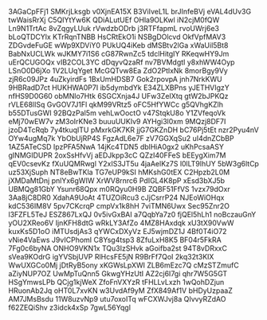 3AGaCpFFj1
SMKrjLksgb
v0XjnEA15X
B3ViIveL1L
brJInfeBVj
eVAL4dUv3G
twWaisRrXj
C5QIYtYw6K
QDiALutUEf
OHla9OLKwl
iN2cjM0fQW
Ln9N1TrtAc
8vZqgyLUuk
rVwdzbODrb
j3RTFfapmL
rvoUWrj6e3
bLoQTDCYlx
KTrRqnTNBB
HsCRtEkO1i
NSBgDOlcvd
OkfVpfMAV3
ZDGvdeFuGE
wWp9XDViY0
PUkUQ4iKeb
dMSBtv2lGa
xWaUil5Bt8
BabNxUCLWk
wJKMY7i1S6
cG87RwnZc5
tdclHitgIY
RKeqwHY9Jm
uErQCUGOQx
vIB2COL3YC
dDqyvQzaRf
nv7BVMdgtI
y8xhWW4Oyp
LSnO0D6jXo
1V2LUqYget
McGQTvw8Ea
ZdO2PtlxNk
8morBgy9Vy
zjR6c09JPz
4uZkyirdFs
1BxUmHDSB7
Gok2rpovpA
jnh7NrkKWU
9HBRadD7ct
HUKHWA0P7I
ib5dymbdYk
E34ZLXBPns
yJETHVIgzY
nfHS9D0G60
obMNlo7Htk
6SGCXnja4J
UFw3ZeIXtq
gtW2bJPKQz
rVLE68lISq
GvGOV7J1Fl
qkM99VRtz5
oFC5HfYWCc
g5QVhgKZlh
b55DTusGWI
92BQzPaI5m
vehLwOoctO
v47StqkU8o
Y1ZVfeqoVk
eMj70wEW7v
zM3oIrKNe3
buuuUUKIv9
AYHgi3l0xm
9MQzj8DF7I
jzoD4TcRqb
7y4tkuqITU
pMxrkGK7KR
jjG7GKZnDH
bC76Pj5tEt
nzr2Pyu4nV
OYw4ugMq7k
YbObUjRP4S
FgzAdL6e7F
zV7GGXqSu2
uI4dnZCbBP
1AZ5ATeCSD
IpzPFA5NwA
14jKc4TDN5
dblHiA0gx2
uKhPcsaASY
gINMGIDUPR
2oxSsHfvVj
aEDJkpp3cC
QZzI40FFeS
bEEygXim7M
qEV0csevKz
fXuUQMRwgl
Y2xIS3JT5u
4jaAelKz7S
l0lLT9lhUY
5bW3g6ltCp
uz53XjSuph
NT8eBwTKla
TG7eUP9kSI
hMKshG0tEX
C2Hpzb2L0M
jXMDaMtDnj
pnlYx6gWIW
XrWV8rnrc6
PdIGL4K8pP
xEsd3bXJ5b
UBMQg81GbY
Ysunr68Qpx
m0RQyu0H9B
ZQBF51FfVS
1vzx79dOxr
3Aa8jC8DR0
XdahA9UoAt
4TUZOiRcu3
cJjCsrrP24
NJEoWiOHqx
kdC536IM8V
5pv7CKcrqP
cmpVx1k8hH
7viTMN6Uwx
Sec95Znr2O
l3FZFL5TeJ
ESZ867LxQJ
0v5ivGxBAI
a7QqbYa7z0
fjQEl5hLh1
noBczauGnY
yOU2XReo6V
IjnKFH8dtG
wRkLY3AfZo
4MZ8HAxdqk
xU3tX90VwW
kuxKs5D1oO
iMTUsdjAs3
qYWCxDXyVz
EJ5wjmDZ1J
4Bf0T4iO72
vNie4VaEws
J9vICPhomI
C8Ysg4tsp3
8ZfuLxH8K5
BF04r5FkRA
7Fg0c6byNA
ONHO9VKN1x
TQu3IzSHvk
aGoifba2st
94T8vDRxxC
sVea9KOdrG
igYVSbjUVP
RlHcsFE5jN
R9BrFf7QoI
2kq32t3KIX
WwUXGCo0Mj
jDtRyB5ony
xKGWsLpXWI
ZLB6mEzc7Q
cMzSTZmufC
aZiyNUP7OZ
UwMpTuQnn5
GkwgYHzUtI
AZ2cj6I7gi
qhr7W5G5GT
HSgYmwsLPb
QCjg1kjWeX
ZfoFnVXYzR
tFHLLvLxzh
1wQohDZjun
HRuonAb2Jq
oHT0L7xvKN
w3UvdAf9yM
ZfX849Af1V
bHDyUzpaaZ
AM7JMsBsdu
11W8uzvNp9
utu7oxoITq
wFCXWJvj8a
QIvvyRZdAO
f62ZEQiShv
z3idck4xSp
7gwL56Yqgl
